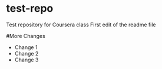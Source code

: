 # test-repo
Test repository for Coursera class
First edit of the readme file

#More Changes

* Change 1
* Change 2
* Change 3
